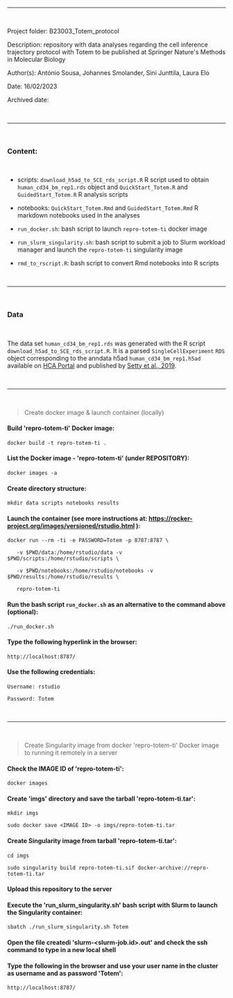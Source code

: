 
<br>

---

<br>

Project folder: B23003_Totem_protocol

Description: repository with data analyses regarding the cell inference trajectory protocol with Totem to be published at Springer Nature's Methods in Molecular Biology

Author(s): António Sousa, Johannes Smolander, Sini Junttila, Laura Elo

Date: 16/02/2023

Archived date: 

<br>

---

<br>

### Content:

<br>

   + scripts: `download_h5ad_to_SCE_rds_script.R` R script used to obtain `human_cd34_bm_rep1.rds` object and `QuickStart_Totem.R` and `GuidedStart_Totem.R` R analysis scripts

   + notebooks: `QuickStart_Totem.Rmd` and `GuidedStart_Totem.Rmd` R markdown notebooks used in the analyses

   + `run_docker.sh`: bash script to launch `repro-totem-ti` docker image  

   + `run_slurm_singularity.sh`: bash script to submit a job to Slurm workload manager and launch the `repro-totem-ti` singularity image 

   + `rmd_to_rscript.R`: bash script to convert Rmd notebooks into R scripts

<br>

---

<br>

### Data 

<br>

The data set `human_cd34_bm_rep1.rds` was generated with the R script `download_h5ad_to_SCE_rds_script.R`. It is a parsed `SingleCellExperiment` `RDS` object corresponding to the anndata h5ad `human_cd34_bm_rep1.h5ad` available on [HCA Portal]() and published by [Setty et al., 2019](https://www.nature.com/articles/s41587-019-0068-4).

<br>

---

<br>

>Create docker image & launch container (locally) 

#### Build 'repro-totem-ti' Docker image: 
`docker build -t repro-totem-ti .`

#### List the Docker image - 'repro-totem-ti' (under REPOSITORY):
`docker images -a`

#### Create directory structure: 
`mkdir data scripts notebooks results`

#### Launch the container (see more instructions at: https://rocker-project.org/images/versioned/rstudio.html ):
`docker run --rm -ti -e PASSWORD=Totem -p 8787:8787 \`

`	-v $PWD/data:/home/rstudio/data -v $PWD/scripts:/home/rstudio/scripts \`

`	-v $PWD/notebooks:/home/rstudio/notebooks -v $PWD/results:/home/rstudio/results \`
	
`	repro-totem-ti`

#### Run the bash script `run_docker.sh` as an alternative to the command above (optional):
`./run_docker.sh`

#### Type the following hyperlink in the browser: 
`http://localhost:8787/`

#### Use the following credentials: 
`Username: rstudio`

`Password: Totem`

<br>

---

<br>

>Create Singularity image from docker 'repro-totem-ti' Docker image to running it remotely in a server 

#### Check the IMAGE ID of 'repro-totem-ti': 
`docker images`

#### Create 'imgs' directory and save the tarball 'repro-totem-ti.tar':
`mkdir imgs`

`sudo docker save <IMAGE ID> -o imgs/repro-totem-ti.tar`

#### Create Singularity image from tarball 'repro-totem-ti.tar':
`cd imgs`

`sudo singularity build repro-totem-ti.sif docker-archive://repro-totem-ti.tar`

#### Upload this repository to the server

#### Execute the 'run_slurm_singularity.sh' bash script with Slurm to launch the Singularity container:
`sbatch ./run_slurm_singularity.sh Totem`

#### Open the file createdi 'slurm-<slurm-job.id>.out' and check the ssh command to type in a new local shell

#### Type the following in the browser and use your user name in the cluster as username and as password 'Totem':
`http://localhost:8787/`

